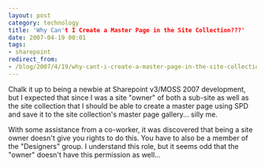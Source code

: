 ```yaml
---
layout: post
category: technology
title: 'Why Can't I Create a Master Page in the Site Collection???'
date: 2007-04-19 00:01
tags:
- sharepoint
redirect_from:
- /blog/2007/4/19/why-cant-i-create-a-master-page-in-the-site-collection.html
---
```

Chalk it up to being a newbie at Sharepoint v3/MOSS 2007 development, but I expected that since I was a site "owner" of both a sub-site as well as the site collection that I should be able to create a master page using SPD and save it to the site collection's master page gallery... silly me.

With some assistance from a co-worker, it was discovered that being a site owner doesn't give you rights to do this. You have to also be a member of the "Designers" group. I understand this role, but it seems odd that the "owner" doesn't have this permission as well...